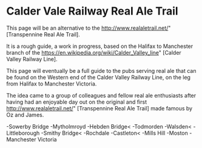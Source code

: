 # Calder Vale Railway Real Ale Trail

This page will be an alternative to the http://www.realaletrail.net/" [Transpennine Real Ale Trail].

It is a rough guide, a work in progress, based on the Halifax to Manchester branch of the https://en.wikipedia.org/wiki/Calder_Valley_line" [Calder Valley Railway Line].

This page will eventually be a full guide to the pubs serving real ale that can be found on the Western end of the Calder Valley Railway Line, on the leg from Halifax to Manchester Victoria.

The idea came to a group of colleagues and fellow real ale enthusiasts after having had an enjoyable day out on the original and first http://www.realaletrail.net/" [Transpennine Real Ale Trail] made famous by Oz and James.



-Sowerby Bridge
-Mytholmroyd
-Hebden Bridge<
-Todmorden
-Walsden<
-Littleborough
-Smithy Bridge<
-Rochdale
-Castleton<
-Mills Hill
-Moston
-Manchester Victoria
